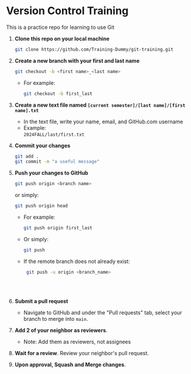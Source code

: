 # Version Control Training

This is a practice repo for learning to use Git

1. **Clone this repo on your local machine**  
   ```bash
   git clone https://github.com/Training-Dummy/git-training.git
   ```

2. **Create a new branch with your first and last name**  
   ```bash
   git checkout -b <first name>_<last name>
   ```
   - For example:  
     ```bash
     git checkout -b first_last
     ```

3. **Create a new text file named `[current semester]/[last name]/[first name].txt`**
   - In the text file, write your name, email, and GitHub.com username
   - Example:  
     `2024FALL/last/first.txt`

4. **Commit your changes**
   ```bash
   git add .
   git commit -m "a useful message"
   ```

5. **Push your changes to GitHub**
   ```bash
   git push origin <branch name>
   ```
   or simply:
   ```bash
   git push origin head
   ```
   
   - For example:  
     ```bash
     git push origin first_last
     ```
   - Or simply:  
     ```bash
     git push
     ```
   - If the remote branch does not already exist:
     ```bash
      git push -u origin <branch_name>
     ```
</br></br>

6. **Submit a pull request**
   - Navigate to GitHub and under the "Pull requests" tab, select your branch to merge into `main`.

7. **Add 2 of your neighbor as reviewers**.
   - Note: Add them as reviewers, not assignees

8. **Wait for a review**. Review your neighbor's pull request.

9. **Upon approval, Squash and Merge changes**.
